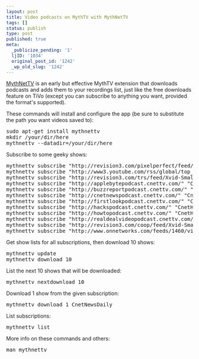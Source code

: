 ```yaml
---
layout: post
title: Video podcasts on MythTV with MythNetTV
tags: []
status: publish
type: post
published: true
meta:
  _publicize_pending: '1'
  ljID: '1034'
  original_post_id: '1242'
  _wp_old_slug: '1242'
---
```

<a href="http://www.stillhq.com/mythtv/mythnettv/">MythNetTV</a> is an early but effective MythTV extension that downloads podcasts and adds them to your recordings list, just like the free downloads feature on TiVo (except you can subscribe to anything you want, provided the format's supported).

These commands will install and configure the app (be sure to substitute the path you want videos saved to):

<pre>
sudo apt-get install mythnettv
mkdir /your/dir/here
mythnettv --datadir=/your/dir/here
</pre>

Subscribe to some geeky shows:

<pre>
mythnettv subscribe "http://revision3.com/pixelperfect/feed/Xvid-Small" "PixelPerfect"
mythnettv subscribe "http://www3.youtube.com/rss/global/top_rated.rss" "YouTubeTopRated"
mythnettv subscribe "http://revision3.com/trs/feed/Xvid-Small" "TotallyRadShow"
mythnettv subscribe "http://applebytepodcast.cnettv.com/" "CnetAppleByte"
mythnettv subscribe "http://buzzreportpodcast.cnettv.com/" "CnetBuzzReport"
mythnettv subscribe "http://cnetnewspodcast.cnettv.com/" "CnetNewsDaily"
mythnettv subscribe "http://firstlookpodcast.cnettv.com/" "CnetFirstLook"
mythnettv subscribe "http://hackspodcast.cnettv.com/" "CnetHacks"
mythnettv subscribe "http://howtopodcast.cnettv.com/" "CnetHowTo"
mythnettv subscribe "http://realdealvideopodcast.cnettv.com/" "CnetRealDeal"
mythnettv subscribe "http://revision3.com/coop/feed/Xvid-Small" "Co-Op"
mythnettv subscribe "http://www.onnetworks.com/feeds/1460/video/rss.xml?target=site" "PlayValue"
</pre>

Get show lists for all subscriptions, then download 10 shows:

<pre>
mythnettv update
mythnettv download 10
</pre>

List the next 10 shows that will be downloaded:

<pre>
mythnettv nextdownload 10
</pre>

Download 1 show from the given subscription:

<pre>
mythnettv download 1 CnetNewsDaily
</pre>

List subscriptions:

<pre>
mythnettv list
</pre>

More info on these commands and others:

<pre>
man mythnettv
</pre>
